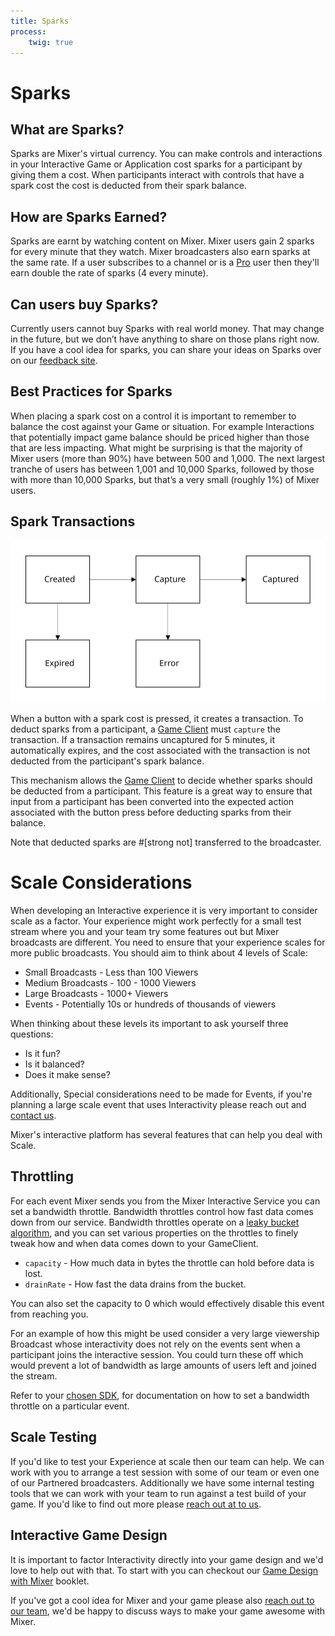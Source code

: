 ```yaml
---
title: Sparks
process:
	twig: true
---
```

# Sparks

## What are Sparks?
Sparks are Mixer's virtual currency. You can make controls and interactions in your Interactive Game or Application cost sparks for a participant by giving them a cost. When participants interact with controls that have a spark cost the cost is deducted from their spark balance.

## How are Sparks Earned?
Sparks are earnt by watching content on Mixer. Mixer users gain 2 sparks for every minute that they watch. Mixer broadcasters also earn sparks at the same rate. If a user subscribes to a channel or is a [Pro](https://mixer.com/pro) user then they'll earn double the rate of sparks (4 every minute).

## Can users buy Sparks?
Currently users cannot buy Sparks with real world money. That may change in the future, but we don’t have anything to share on those plans right now. If you have a cool idea for sparks, you can share your ideas on Sparks over on our [feedback site](https://feedback.mixer.com).

## Best Practices for Sparks
When placing a spark cost on a control it is important to remember to balance the cost against your Game or situation. For example Interactions that potentially impact game balance should be priced higher than those that are less impacting. What might be surprising is that the majority of Mixer users (more than 90%) have between 500 and 1,000. The next largest tranche of users has between 1,001 and 10,000 Sparks, followed by those with more than 10,000 Sparks, but that’s a very small (roughly 1%) of Mixer users.

## Spark Transactions
![Diagram of a transaction\'s life cycle](./TransactionLifecycle.svg?classes=caption "Diagram of a spark transaction's life cycle, showing its transition between states.")

When a button with a spark cost is pressed, it creates a transaction. To deduct sparks from a participant, a [Game Client](#the-game-client) must `capture` the transaction. If a transaction remains uncaptured for 5 minutes, it automatically expires, and the cost associated with the transaction is not deducted from the participant's spark balance.

This mechanism allows the [Game Client](#the-gameclient) to decide whether sparks should be deducted from a participant. This feature is a great way to ensure that input from a participant has been converted into the expected action associated with the button press before deducting sparks from their balance.

Note that deducted sparks are #[strong not] transferred to the broadcaster.

# Scale Considerations
When developing an Interactive experience it is very important to consider scale as a factor. Your experience might work perfectly for a small test stream where you and your team try some features out but Mixer broadcasts are different. You need to ensure that your experience scales for more public broadcasts. You should aim to think about 4 levels of Scale:


- Small Broadcasts - Less than 100 Viewers
- Medium Broadcasts - 100 - 1000 Viewers
- Large Broadcasts - 1000+ Viewers
- Events - Potentially 10s or hundreds of thousands of viewers

When thinking about these levels its important to ask yourself three questions:

- Is it fun?
- Is it balanced?
- Does it make sense?

Additionally, Special considerations need to be made for Events, if you're planning a large scale event that uses Interactivity please reach out and [contact us](mailto:mixerdevinfo@microsoft.com).

Mixer's interactive platform has several features that can help you deal with Scale.

## Throttling
For each event Mixer sends you from the Mixer Interactive Service you can set a bandwidth throttle. Bandwidth throttles control how fast data comes down from our service. Bandwidth throttles operate on a [leaky bucket algorithm](https://en.wikipedia.org/wiki/Leaky_bucket), and you can set various properties on the throttles to finely tweak how and when data comes down to your GameClient.

- `capacity` - How much data in bytes the throttle can hold before data is lost.
- `drainRate` - How fast the data drains from the bucket.

You can also set the capacity to 0 which would effectively disable this event from reaching you.

For an example of how this might be used consider a very large viewership Broadcast whose interactivity does not rely on the events sent when a participant joins the interactive session. You could turn these off which would prevent a lot of bandwidth as large amounts of users left and joined the stream.

Refer to your [chosen SDK](#choosing-an-sdk-environment), for documentation on how to set a bandwidth throttle on a particular event.

## Scale Testing
If you'd like to test your Experience at scale then our team can help. We can work with you to arrange a test session with some of our team or even one of our Partnered broadcasters. Additionally we have some internal testing tools that we can work with your team to run against a test build of your game. If you'd like to find out more please [reach out at to us](mailto:mixerdevinfo@microsoft.com).

## Interactive Game Design
It is important to factor Interactivity directly into your game design and we'd love to help out with that. To start with you can checkout our [Game Design with Mixer](/reference/interactive/design.pdf) booklet.

If you've got a cool idea for Mixer and your game please also [reach out to our team](mailto:mixerdevinfo@microsoft.com), we'd be happy to discuss ways to make your game awesome with Mixer.
